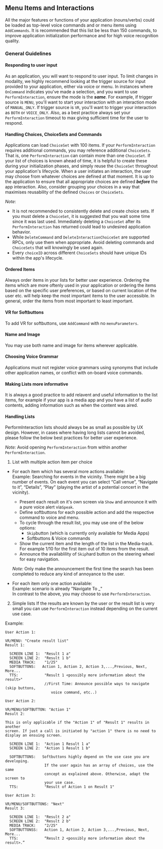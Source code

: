 ## Menu Items and Interactions

All the major features or functions of your application (nouns/verbs) could be loaded as top-level voice commands and or menu items using `AddCommands`. It is recommended that this list be less than 150 commands, to improve application initialization performance and for high voice recognition quality.


### General Guidelines

#### Responding to user input
As an application, you will want to respond to user input. To limit changes in modality, we highly recommend looking at the trigger source for input provided to your application, either via voice or menu. In instances where `OnCommand` indicates you've made a selection, and you want to use `PerformInteraction`, ensure the mode is the **_same_**. For example, if trigger source is `MENU`, you'll want to start your interaction with an interaction mode of `MANUAL_ONLY`. If trigger source is `VR`, you'll want to trigger your interaction as `BOTH` or `VOICE_ONLY`. Also, as a best practice always set your `PerformInteraction` timeout to max giving sufficient time for the user to respond.

#### Handling Choices, ChoiceSets and Commands  
Applications can load `ChoiceSet` with 100 items. If your `PerformInteraction` requires additional commands, you may reference additional `ChoiceSets`. That is, one `PerformInteraction` can contain more than one `ChoiceSet`. If your list of choices is known ahead of time, it is helpful to create these during your initialization phases, and simply reuse the `ChoiceSet` throughout your application's lifecycle. When a user initiates an interaction, the user may choose from whatever choices are defined at that moment. It is up to the application to ensure that all appropriate choices are defined **_before_** the app interaction. Also, consider grouping your choices in a way that maximises reusability of the defined `Choices` or `ChoiceSets`.

*Note*:
* It is not recommended to consistently delete and create choice sets. If you must delete a `ChoiceSet`, it is suggested that you wait some time since it was last used. Immediately deleting a `ChoiceSet` after its `PerformInteraction` has returned could lead to undesired application behavior.
* While `DeleteCommand` and `DeleteInteractionChoiceSet` are supported RPCs, only use them when appropriate. Avoid deleting commands and `ChoiceSets` that will knowingly be used again.
* Every `choiceID` across different `ChoiceSets` should have unique IDs within the app's lifecycle.



#### Ordered Items  
Always order items in your lists for better user experience. Ordering the items which are more oftenly used in your application or ordering the items based on the specific user preferences, or based on current location of the user etc. will help keep the most important items to the user accessible. In general, order the items from most important to least important.

#### VR for Softbuttons  
To add VR for softbuttons, use `AddCommand` with no `menuParameters`.

#### Name and Image  
You may use both name and image for items wherever applicable.

#### Choosing Voice Grammar  
Applications must not register voice grammars using synonyms that include other application names, or conflict with on-board voice commands.

#### Making Lists more informative
It is always a good practice to add relavent and useful information to the list items, for example if your app is a media app and you have a list of audio contents, adding information such as when the content was aired.

#### Handling Lists
PerformInteraction lists should always be as small as possible by UX design. However, in cases where having long lists cannot be avoided, please follow the below best practices for better user experience.

*Note:* Avoid opening `PerformInteraction` from within another `PerformInteraction`.  

1. List with multiple action item per choice

  - For each item which has several more actions available:  
    Example:
  Searching for events in the vicinity.
  There might be a big number of events. On each event you can
  select “Call venue”, “Navigate to it”, “Details”, “Play”
  (playing the artist of a potential concert in the vicinity).
      * Present each result on it's own screen via `Show` and announce it with a pure voice alert via`Speak`.  
      * Define softbuttons for each possible action and add the respective command to voice and menu.
      * To cycle through the result list, you may use one of the below options:
        * `Skip`button (which is currently only available for Media Apps)
        * Softbuttons & Voice commands
      * Show the current item and the length of the list in the Media-track. For example 1/10 for the first item out of 10 items from the result.
      * Announce the availablility of `Skip`hard button on the steering wheel for easy navigation.

      *Note:* Only make the announcement the first time the search has been completed to reduce any kind of annoyance to the user.

  - For each item only one action available:  
  Example: scenario is already "Navigate To _<some location_>"  
  In contrast to the above, you may choose to use `PerformInteraction`.

2. Simple lists
 If the results are known by the user or the result list is very small you can use `PerformInteraction` instead depending on the current use case.   

Example:

```
User Action 1:

VR/MENU: "Create result list"  
Result 1:

  SCREEN LINE 1:  "Result 1 a"  
  SCREEN LINE 2:  "Result 1 b"   
  MEDIA TRACK:    "1/25"   
  SOFTBUTTONS:   Action 1, Action 2, Action 3,...,Previous, Next, More...
  TTS:            "Result 1 <possibly more information about the result>"
                  //First Time: Announce possible ways to navigate (skip buttons,
                     voice command, etc..)

```

```
User Action 2:

VR/MENU/SOFTBUTTON: "Action 1"  
Result 2:

This is only applicable if the "Action 1" of "Result 1" results in another
screen. If just a call is initiated by "action 1" there is no need to
display an ensuing screen.

  SCREEN LINE 1:  "Action 1 Result 1 a"  
  SCREEN LINE 2:  "Action 1 Result 1 b"   

  SOFTBUTTONS:   Softbuttons highly depend on the use case you are developing.
                  If the user again has an array of choices, use the same
                  concept as explained above. Otherwise, adapt the screen to
                  your use case.
  TTS:            "Result of Action 1 on Result 1"
```

```
User Action 3:

VR/MENU/SOFTBUTTONS: "Next"  
Result 3:

  SCREEN LINE 1:  "Result 2 a"  
  SCREEN LINE 2:  "Result 2 b"   
  MEDIA TRACK:    "2/25"   
  SOFTBUTTONSS:   Action 1, Action 2, Action 3,...,Previous, Next, More...
  TTS:            “Result 2 <possibly more information about the result>.”
```
